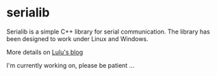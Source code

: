 # serialib

Serialib is a simple C++ library for serial communication. The library has been designed to work under Linux and Windows.

More details on [Lulu's blog](https://lucidar.me)

I'm currently working on, please be patient ...
